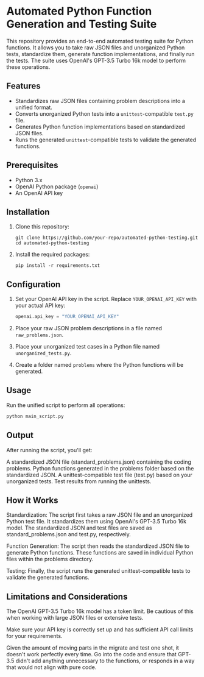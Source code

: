 # Automated Python Function Generation and Testing Suite

This repository provides an end-to-end automated testing suite for Python functions. It allows you to take raw JSON files and unorganized Python tests, standardize them, generate function implementations, and finally run the tests. The suite uses OpenAI's GPT-3.5 Turbo 16k model to perform these operations.

## Features

- Standardizes raw JSON files containing problem descriptions into a unified format.
- Converts unorganized Python tests into a `unittest`-compatible `test.py` file.
- Generates Python function implementations based on standardized JSON files.
- Runs the generated `unittest`-compatible tests to validate the generated functions.

## Prerequisites

- Python 3.x
- OpenAI Python package (`openai`)
- An OpenAI API key

## Installation

1. Clone this repository:

    ```
    git clone https://github.com/your-repo/automated-python-testing.git
    cd automated-python-testing
    ```

2. Install the required packages:

    ```
    pip install -r requirements.txt
    ```

## Configuration

1. Set your OpenAI API key in the script. Replace `YOUR_OPENAI_API_KEY` with your actual API key:

    ```python
    openai.api_key = "YOUR_OPENAI_API_KEY"
    ```

2. Place your raw JSON problem descriptions in a file named `raw_problems.json`.

3. Place your unorganized test cases in a Python file named `unorganized_tests.py`.

4. Create a folder named `problems` where the Python functions will be generated.

## Usage

Run the unified script to perform all operations:

```bash
python main_script.py
```
## Output
After running the script, you'll get:

A standardized JSON file (standard_problems.json) containing the coding problems.
Python functions generated in the problems folder based on the standardized JSON.
A unittest-compatible test file (test.py) based on your unorganized tests.
Test results from running the unittests.
## How it Works
Standardization: The script first takes a raw JSON file and an unorganized Python test file. It standardizes them using OpenAI's GPT-3.5 Turbo 16k model. The standardized JSON and test files are saved as standard_problems.json and test.py, respectively.

Function Generation: The script then reads the standardized JSON file to generate Python functions. These functions are saved in individual Python files within the problems directory.

Testing: Finally, the script runs the generated unittest-compatible tests to validate the generated functions.

## Limitations and Considerations
The OpenAI GPT-3.5 Turbo 16k model has a token limit. Be cautious of this when working with large JSON files or extensive tests.

Make sure your API key is correctly set up and has sufficient API call limits for your requirements.

Given the amount of moving parts in the migrate and test one shot, it doesn't work perfectly every time. Go into the code and ensure that GPT-3.5 didn't add anything unnecessary to the functions, or responds in a way that would not align with pure code.
